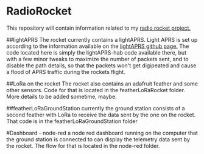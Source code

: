 # RadioRocket
This repository will contain information related to my [radio rocket project.](https://n3vem.com/rocket)

##lightAPRS
The rocket currently contains a lightAPRS. Light APRS is set up according to the information available on the [lightAPRS github page.](https://github.com/lightaprs/LightAPRS-1.0) The code located here is simply the lightAPRS-hab code available there, but with a few minor tweaks to maximize the number of packets sent, and to disable the path details, so that the packets won't get digipeated and cause a flood of APRS traffic during the rockets flight.

##LoRa on the rocket
The rocket also contains an adafruit feather and some other sensors.  Code for that is located in the featherLoRaRocket folder.
More details to be added sometime, maybe.

##featherLoRaGroundStation
currently the ground station consists of a second feather with LoRa to receive the data sent by the one on the rocket.  That code is in the featherLoRaGroundStation folder

#Dashboard - node-red
a node red dashboard running on the computer that the ground station is connected to can display the telemetry data sent by the rocket.  The flow for that is located in the node-red folder.
